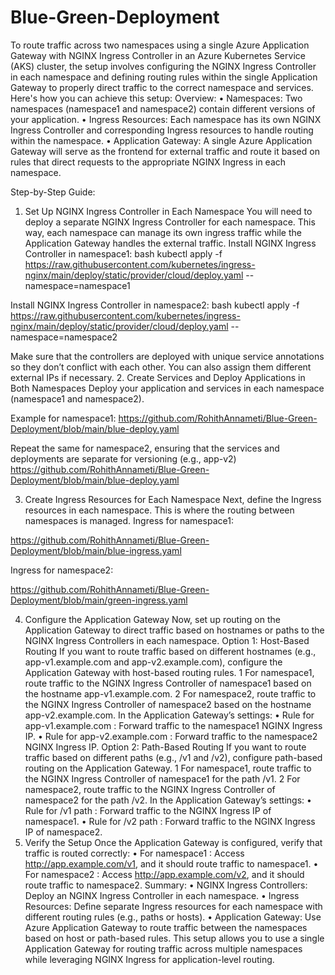 # Blue-Green-Deployment

To route traffic across two namespaces using a
single Azure Application Gateway
with
NGINX Ingress Controller
in an
Azure Kubernetes Service (AKS)
cluster, the setup involves configuring the
NGINX Ingress Controller
in each namespace and defining routing rules within the single Application Gateway to properly direct traffic to the correct namespace and services.
Here's how you can achieve this setup:
Overview:
• Namespaces: Two namespaces (namespace1 and namespace2) contain different versions of your application.
• Ingress Resources: Each namespace has its own NGINX Ingress Controller and corresponding Ingress resources to handle routing within the namespace.
• Application Gateway: A single Azure Application Gateway will serve as the frontend for external traffic and route it based on rules that direct requests to the appropriate NGINX Ingress in each namespace.

Step-by-Step Guide:
1. Set Up NGINX Ingress Controller in Each Namespace
You will need to deploy a separate
NGINX Ingress Controller
for each namespace. This way, each namespace can manage its own ingress traffic while the Application Gateway handles the external traffic.
Install NGINX Ingress Controller in namespace1:
bash
kubectl apply -f https://raw.githubusercontent.com/kubernetes/ingress-nginx/main/deploy/static/provider/cloud/deploy.yaml --namespace=namespace1

Install NGINX Ingress Controller in namespace2:
bash
kubectl apply -f https://raw.githubusercontent.com/kubernetes/ingress-nginx/main/deploy/static/provider/cloud/deploy.yaml --namespace=namespace2

Make sure that the controllers are deployed with unique service annotations so they don’t conflict with each other. You can also assign them different external IPs if necessary.
2. Create Services and Deploy Applications in Both Namespaces Deploy your application and services in each namespace (namespace1 and namespace2).

Example for namespace1:
https://github.com/RohithAnnameti/Blue-Green-Deployment/blob/main/blue-deploy.yaml

Repeat the same for namespace2, ensuring that the services and deployments are separate for versioning (e.g., app-v2)
https://github.com/RohithAnnameti/Blue-Green-Deployment/blob/main/blue-deploy.yaml

3. Create Ingress Resources for Each Namespace
Next, define the Ingress resources in each namespace. This is where the routing between namespaces is managed.
Ingress for namespace1:

https://github.com/RohithAnnameti/Blue-Green-Deployment/blob/main/blue-ingress.yaml

Ingress for namespace2:

https://github.com/RohithAnnameti/Blue-Green-Deployment/blob/main/green-ingress.yaml

4. Configure the Application Gateway
Now, set up routing on the Application Gateway to direct traffic based on hostnames or paths to the NGINX Ingress Controllers in each namespace.
Option 1: Host-Based Routing
If you want to route traffic based on different hostnames (e.g., app-v1.example.com and app-v2.example.com), configure the Application Gateway with host-based routing rules.
1 For namespace1, route traffic to the NGINX Ingress Controller of namespace1 based on the hostname app-v1.example.com.
2 For namespace2, route traffic to the NGINX Ingress Controller of namespace2 based on the hostname app-v2.example.com.
In the Application Gateway’s settings:
• Rule for app-v1.example.com : Forward traffic to the namespace1 NGINX Ingress IP.
• Rule for app-v2.example.com : Forward traffic to the namespace2 NGINX Ingress IP.
Option 2: Path-Based Routing
If you want to route traffic based on different paths (e.g., /v1 and /v2), configure path-based routing on the Application Gateway.
1 For namespace1, route traffic to the NGINX Ingress Controller of namespace1 for the path /v1.
2 For namespace2, route traffic to the NGINX Ingress Controller of namespace2 for the path /v2.
In the Application Gateway’s settings:
• Rule for /v1 path : Forward traffic to the NGINX Ingress IP of namespace1.
• Rule for /v2 path : Forward traffic to the NGINX Ingress IP of namespace2.
5. Verify the Setup
Once the Application Gateway is configured, verify that traffic is routed correctly:
• For namespace1 : Access http://app.example.com/v1, and it should route traffic to namespace1.
• For namespace2 : Access http://app.example.com/v2, and it should route traffic to namespace2.
Summary:
• NGINX Ingress Controllers: Deploy an NGINX Ingress Controller in each namespace.
• Ingress Resources: Define separate Ingress resources for each namespace with different routing rules (e.g., paths or hosts).
• Application Gateway: Use Azure Application Gateway to route traffic between the namespaces based on host or path-based rules.
This setup allows you to use a single Application Gateway for routing traffic across multiple namespaces while leveraging NGINX Ingress for application-level routing.
